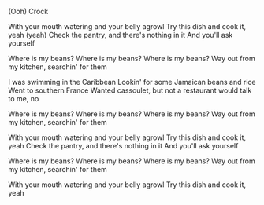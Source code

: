 (Ooh) Crock

With your mouth watering and your belly agrowl
Try this dish and cook it, yeah (yeah)
Check the pantry, and there's nothing in it
And you'll ask yourself

Where is my beans?
Where is my beans?
Where is my beans?
Way out from my kitchen, searchin' for them

I was swimming in the Caribbean
Lookin' for some Jamaican beans and rice
Went to southern France
Wanted cassoulet, but not a restaurant would talk to me, no

Where is my beans?
Where is my beans?
Where is my beans?
Way out from my kitchen, searchin' for them

With your mouth watering and your belly agrowl
Try this dish and cook it, yeah
Check the pantry, and there's nothing in it
And you'll ask yourself

Where is my beans?
Where is my beans?
Where is my beans?
Way out from my kitchen, searchin' for them

With your mouth watering and your belly agrowl
Try this dish and cook it, yeah